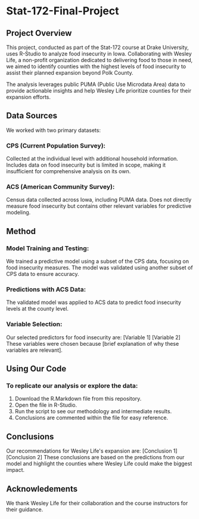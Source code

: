 # Stat-172-Final-Project
## Project Overview
This project, conducted as part of the Stat-172 course at Drake University, uses R-Studio to analyze food insecurity in Iowa. Collaborating with Wesley Life, a non-profit organization dedicated to delivering food to those in need, we aimed to identify counties with the highest levels of food insecurity to assist their planned expansion beyond Polk County.

The analysis leverages public PUMA (Public Use Microdata Area) data to provide actionable insights and help Wesley Life prioritize counties for their expansion efforts.

## Data Sources
We worked with two primary datasets:
### CPS (Current Population Survey):
Collected at the individual level with additional household information.
Includes data on food insecurity but is limited in scope, making it insufficient for comprehensive analysis on its own.
### ACS (American Community Survey):
Census data collected across Iowa, including PUMA data.
Does not directly measure food insecurity but contains other relevant variables for predictive modeling.
## Method
### Model Training and Testing:
We trained a predictive model using a subset of the CPS data, focusing on food insecurity measures.
The model was validated using another subset of CPS data to ensure accuracy.
### Predictions with ACS Data:
The validated model was applied to ACS data to predict food insecurity levels at the county level.
### Variable Selection:
Our selected predictors for food insecurity are:
[Variable 1]
[Variable 2]
These variables were chosen because [brief explanation of why these variables are relevant].
## Using Our Code
### To replicate our analysis or explore the data:
1. Download the R.Markdown file from this repository.
2. Open the file in R-Studio.
3. Run the script to see our methodology and intermediate results.
4. Conclusions are commented within the file for easy reference.
## Conclusions
Our recommendations for Wesley Life's expansion are:
[Conclusion 1]
[Conclusion 2]
These conclusions are based on the predictions from our model and highlight the counties where Wesley Life could make the biggest impact.
## Acknowledements
We thank Wesley Life for their collaboration and the course instructors for their guidance.










